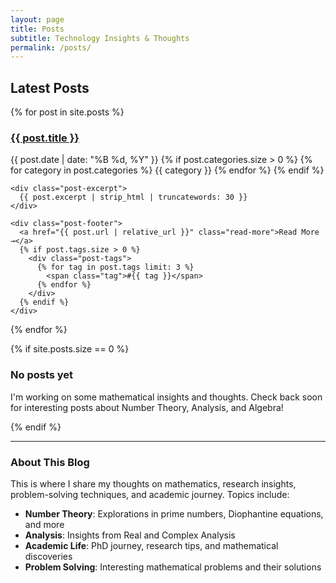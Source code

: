 ```yaml
---
layout: page
title: Posts
subtitle: Technology Insights & Thoughts
permalink: /posts/
---
```


## Latest Posts

<div class="posts-grid">
{% for post in site.posts %}
  <article class="post-card">
    <div class="post-header">
      <h3><a href="{{ post.url | relative_url }}">{{ post.title }}</a></h3>
      <div class="post-meta">
        <time datetime="{{ post.date | date_to_xmlschema }}">{{ post.date | date: "%B %d, %Y" }}</time>
        {% if post.categories.size > 0 %}
          <span class="post-categories">
            {% for category in post.categories %}
              <span class="category">{{ category }}</span>
            {% endfor %}
          </span>
        {% endif %}
      </div>
    </div>
    
    <div class="post-excerpt">
      {{ post.excerpt | strip_html | truncatewords: 30 }}
    </div>
    
    <div class="post-footer">
      <a href="{{ post.url | relative_url }}" class="read-more">Read More →</a>
      {% if post.tags.size > 0 %}
        <div class="post-tags">
          {% for tag in post.tags limit: 3 %}
            <span class="tag">#{{ tag }}</span>
          {% endfor %}
        </div>
      {% endif %}
    </div>
  </article>
{% endfor %}
</div>

{% if site.posts.size == 0 %}
<div class="no-posts">
  <h3>No posts yet</h3>
  <p>I'm working on some mathematical insights and thoughts. Check back soon for interesting posts about Number Theory, Analysis, and Algebra!</p>
</div>
{% endif %}

---

### About This Blog

This is where I share my thoughts on mathematics, research insights, problem-solving techniques, and academic journey. Topics include:

- **Number Theory**: Explorations in prime numbers, Diophantine equations, and more
- **Analysis**: Insights from Real and Complex Analysis
- **Academic Life**: PhD journey, research tips, and mathematical discoveries
- **Problem Solving**: Interesting mathematical problems and their solutions
